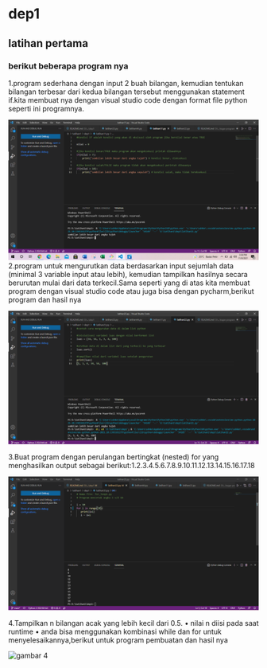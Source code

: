 # dep1
## latihan pertama
### berikut beberapa program nya
1.program sederhana dengan input 2 buah bilangan, kemudian
tentukan bilangan terbesar dari kedua bilangan tersebut
menggunakan statement if.kita membuat nya dengan visual studio code dengan format file python seperti ini programnya.<p>

![gambar 1](screenshot/ss0.PNG)
2.program untuk mengurutkan data berdasarkan input sejumlah
data (minimal 3 variable input atau lebih), kemudian tampilkan
hasilnya secara berurutan mulai dari data terkecil.Sama seperti yang di atas kita membuat program dengan visual studio code atau juga bisa dengan pycharm,berikut program dan hasil nya<P>
![gambar 2](screenshot/ss1.PNG)

3.Buat program dengan perulangan bertingkat (nested) for yang
menghasilkan output sebagai berikut:1.2.3.4.5.6.7.8.9.10.11.12.13.14.15.16.17.18<P>
![gambar 3](screenshot/SS5.PNG)

4.Tampilkan n bilangan acak yang lebih kecil dari 0.5.
• nilai n diisi pada saat runtime
• anda bisa menggunakan kombinasi while dan for untuk
menyelesaikannya,berikut untuk program pembuatan dan hasil nya<p>
![gambar 4](sreenshot/ss4.PNG)
